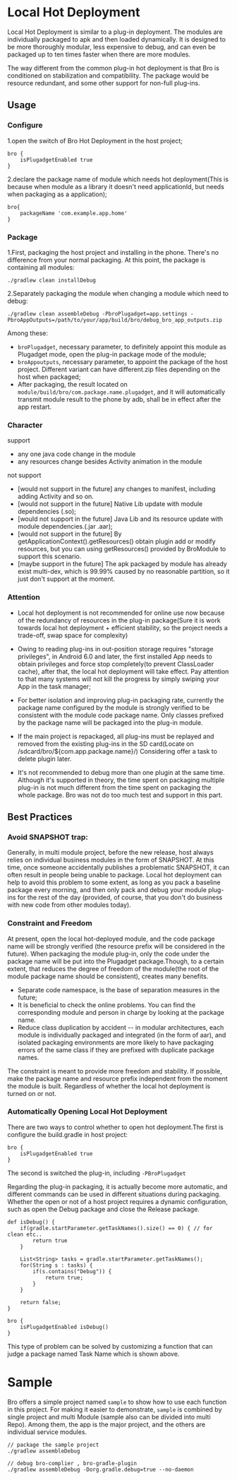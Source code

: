 # Local Hot Deployment

Local Hot Deployment is similar to a plug-in deployment. The modules are individually packaged to apk and then loaded dynamically. It is designed to be more thoroughly modular, less expensive to debug, and can even be packaged up to ten times faster when there are more modules.

The way different from the common plug-in hot deployment is that Bro is conditioned on stabilization and compatibility. The package would be resource redundant, and some other support for non-full plug-ins.

## Usage

### Configure

1.open the switch of Bro Hot Deployment in the host project;

```
bro {
    isPlugadgetEnabled true
}
```

2.declare the package name of module which needs hot deployment(This is because when module as a library it doesn't need  applicationId, but needs when packaging as a application);

```
bro{
    packageName 'com.example.app.home'
}
```

### Package
1.First, packaging the host project and installing in the phone. There's no difference from your normal packaging. At this point, the package is containing all modules:
```
./gradlew clean installDebug
```

2.Separately packaging the module when changing a module which need to debug:
```
./gradlew clean assembleDebug -PbroPlugadget=app.settings -PbroAppOutputs=/path/to/your/app/build/bro/debug_bro_app_outputs.zip
```
Among these:
- `broPlugadget`, necessary  parameter, to definitely appoint this module as Plugadget mode, open the plug-in package mode of the module;
- `broAppoutputs`, necessary parameter, to appoint the package of the host project. Different variant can have different.zip files depending on the host when packaged;
- After packaging, the result located on `module/build/bro/com.package.name.plugadget`, and it will automatically transmit module result to the phone by adb, shall be in effect after the app restart.


### Character
support
- any one java code change in the module 
- any resources change besides Activity animation in the module

not support
- [would not support in the future] any changes to manifest, including adding Activity and so on.
- [would not support in the future] Native Lib update with module dependencies (.so);
- [would not support in the future] Java Lib and its resource update with module dependencies.(.jar .aar);
- [would not support in the future] By getApplicationContext().getResources() obtain plugin add or modify resources, but you can using getResources() provided by BroModule to support this scenario.
- [maybe support in the future] The apk packaged by module has already exist multi-dex, which is 99.99% caused by no reasonable partition, so it just don't support at the moment.


### Attention
- Local hot deployment is not recommended for online use now because of the redundancy of resources in the plug-in package(Sure it is work towards local hot deployment + efficient stability, so the project needs a trade-off, swap space for complexity) 
- Owing to reading plug-ins in out-position storage requires "storage privileges", in Android 6.0 and later, the first installed App needs to obtain privileges and force stop completely(to prevent ClassLoader cache), after that, the local hot deployment will take effect. Pay attention to that many systems will not kill the progress by simply swiping your App in the task manager;
- For better isolation and improving plug-in packaging rate, currently the package name configured by the module is strongly verified to be consistent with the module code package name. Only classes prefixed by the package name will be packaged into the plug-in module.

- If the main project is repackaged, all plug-ins must be replayed and removed from the existing plug-ins in the SD card(Locate on /sdcard/bro/${com.app.package.name}/) Considering offer a task to delete plugin later.
- It's not recommended to debug more than one plugin at the same time. Although it's supported in theory, the time spent on packaging multiple plug-in is not much different from the time spent on packaging the whole package. Bro was not do too much test and support in this part.


## Best Practices

### Avoid SNAPSHOT trap:
Generally, in multi module project, before the new release, host always relies on individual business modules in the form of SNAPSHOT. At this time, once someone accidentally publishes a problematic SNAPSHOT, it can often result in people being unable to package. Local hot deployment can help to avoid this problem to some extent, as long as you pack a baseline package every morning, and then only pack and debug your module plug-ins for the rest of the day (provided, of course, that you don't do business with new code from other modules today).

### Constraint and Freedom

At present, open the local hot-deployed module, and the code package name will be strongly verified (the resource prefix will be considered in the future). When packaging the module plug-in, only the code under the package name will be put into the Plugadget package.Though, to a certain extent, that reduces the degree of freedom of the module(the root of the module package name should be consistent), creates many benefits.

- Separate code namespace, is the base of separation measures in the future;
- It is beneficial to check the  online problems. You can find the corresponding module and person in charge by looking at the package name.
- Reduce class duplication by accident -- in modular architectures, each module is individually packaged and integrated (in the form of aar), and isolated packaging environments are more likely to have packaging errors of the same class if they are prefixed with duplicate package names.

The constraint is meant to provide more freedom and stability. If possible, make the package name and resource prefix independent from the moment the module is built. Regardless of whether the local hot deployment is turned on or not.

### Automatically Opening Local Hot Deployment

There are two ways to control whether to open hot deployment.The first is configure the build.gradle in host project:

```
bro {
    isPlugadgetEnabled true
}
```
The second is switched the plug-in, including `-PBroPlugadget`

Regarding the plug-in packaging, it is actually become more automatic, and different commands can be used in different situations during packaging. Whether the open or not of a host project requires a dynamic configuration, such as open the Debug package and close the Release package.

```
def isDebug() {
    if(gradle.startParameter.getTaskNames().size() == 0) { // for clean etc..
        return true
    }

    List<String> tasks = gradle.startParameter.getTaskNames();
    for(String s : tasks) {
        if(s.contains("Debug")) {
            return true;
        }
    }

    return false;
}

bro {
    isPlugadgetEnabled isDebug() 
}
```
This type of problem can be solved by customizing a function that can judge a package named Task Name which is shown above.

# Sample

Bro offers a simple project named `sample` to show how to use each function in this project. For making it easier to demonstrate, `sample` is combined by single project and multi Module (sample also can be divided into multi Repo). Among them, the app is the major project, and the others are individual service modules.

```
// package the sample project
./gradlew assembleDebug

// debug bro-complier , bro-gradle-plugin
./gradlew assembleDebug -Dorg.gradle.debug=true --no-daemon

```
